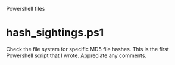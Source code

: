 Powershell files

# hash_sightings.ps1
Check the file system for specific MD5 file hashes.
This is the first Powershell script that I wrote. Appreciate any comments.
